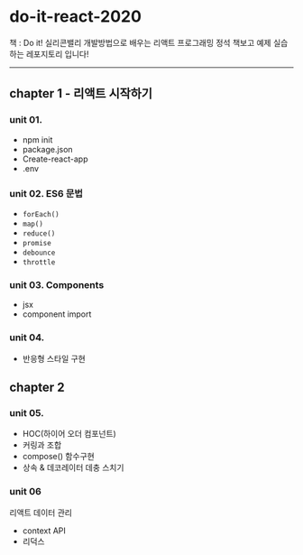 # do-it-react-2020

책 : Do it! 실리콘밸리 개발방법으로 배우는 리액트 프로그래밍 정석
책보고 예제 실습하는 레포지토리 입니다!

---

## chapter 1 - 리액트 시작하기

### unit 01.

- npm init
- package.json
- Create-react-app
- .env

### unit 02. ES6 문법

- `forEach()`
- `map()`
- `reduce()`
- `promise`
- `debounce`
- `throttle`

### unit 03. Components

- jsx
- component import

### unit 04. 
- 반응형 스타일 구현

## chapter 2 
### unit 05.
- HOC(하이어 오더 컴포넌트)
- 커링과 조합
- compose() 함수구현
- 상속 & 데코레이터 데충 스치기

### unit 06
리액트 데이터 관리
- context API
- 리덕스


